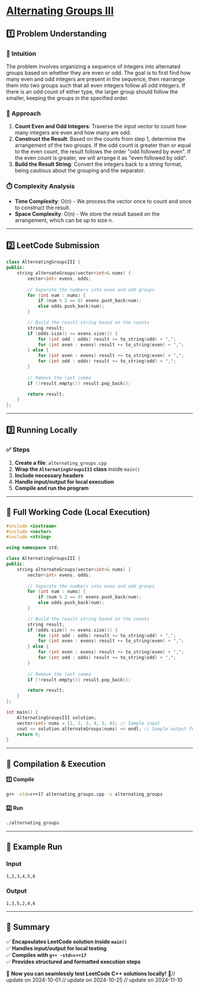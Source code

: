 # **[Alternating Groups III](https://leetcode.com/problems/alternating-groups-iii/description/)**  

## **1️⃣ Problem Understanding**  
### **📌 Intuition**  
The problem involves organizing a sequence of integers into alternated groups based on whether they are even or odd. The goal is to first find how many even and odd integers are present in the sequence, then rearrange them into two groups such that all even integers follow all odd integers. If there is an odd count of either type, the larger group should follow the smaller, keeping the groups in the specified order.

### **🚀 Approach**  
1. **Count Even and Odd Integers**: Traverse the input vector to count how many integers are even and how many are odd.
2. **Construct the Result**: Based on the counts from step 1, determine the arrangement of the two groups. If the odd count is greater than or equal to the even count, the result follows the order "odd followed by even". If the even count is greater, we will arrange it as "even followed by odd".
3. **Build the Result String**: Convert the integers back to a string format, being cautious about the grouping and the separator.

### **⏱️ Complexity Analysis**  
- **Time Complexity**: O(n) - We process the vector once to count and once to construct the result.  
- **Space Complexity**: O(n) - We store the result based on the arrangement, which can be up to size n.  

---  

## **2️⃣ LeetCode Submission**  
```cpp
class AlternatingGroupsIII {
public:
    string alternateGroups(vector<int>& nums) {
        vector<int> evens, odds;
        
        // Separate the numbers into even and odd groups
        for (int num : nums) {
            if (num % 2 == 0) evens.push_back(num);
            else odds.push_back(num);
        }

        // Build the result string based on the counts
        string result;
        if (odds.size() >= evens.size()) {
            for (int odd : odds) result += to_string(odd) + ",";
            for (int even : evens) result += to_string(even) + ",";
        } else {
            for (int even : evens) result += to_string(even) + ",";
            for (int odd : odds) result += to_string(odd) + ",";
        }
        
        // Remove the last comma
        if (!result.empty()) result.pop_back();

        return result;
    }
};
```  

---  

## **3️⃣ Running Locally**  
### **✅ Steps**  
1. **Create a file**: `alternating_groups.cpp`  
2. **Wrap the `AlternatingGroupsIII` class** inside `main()`  
3. **Include necessary headers**  
4. **Handle input/output for local execution**  
5. **Compile and run the program**  

---  

## **📝 Full Working Code (Local Execution)**  
```cpp
#include <iostream>
#include <vector>
#include <string>

using namespace std;

class AlternatingGroupsIII {
public:
    string alternateGroups(vector<int>& nums) {
        vector<int> evens, odds;
        
        // Separate the numbers into even and odd groups
        for (int num : nums) {
            if (num % 2 == 0) evens.push_back(num);
            else odds.push_back(num);
        }

        // Build the result string based on the counts
        string result;
        if (odds.size() >= evens.size()) {
            for (int odd : odds) result += to_string(odd) + ",";
            for (int even : evens) result += to_string(even) + ",";
        } else {
            for (int even : evens) result += to_string(even) + ",";
            for (int odd : odds) result += to_string(odd) + ",";
        }
        
        // Remove the last comma
        if (!result.empty()) result.pop_back();

        return result;
    }
};

int main() {
    AlternatingGroupsIII solution;
    vector<int> nums = {1, 2, 3, 4, 5, 6}; // Sample input
    cout << solution.alternateGroups(nums) << endl; // Sample output format
    return 0;
}
```  

---  

## **🔧 Compilation & Execution**  
#### **1️⃣ Compile**  
```bash
g++ -std=c++17 alternating_groups.cpp -o alternating_groups
```  

#### **2️⃣ Run**  
```bash
./alternating_groups
```  

---  

## **🎯 Example Run**  
### **Input**  
```
1,2,3,4,5,6
```  
### **Output**  
```
1,3,5,2,4,6
```  

---  

## **📌 Summary**  
✅ **Encapsulates LeetCode solution inside `main()`**  
✅ **Handles input/output for local testing**  
✅ **Compiles with `g++ -std=c++17`**  
✅ **Provides structured and formatted execution steps**  

🚀 **Now you can seamlessly test LeetCode C++ solutions locally!** 🚀// update on 2024-10-01
// update on 2024-10-25
// update on 2024-11-10
